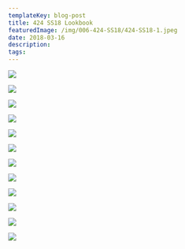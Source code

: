```yaml
---
templateKey: blog-post
title: 424 SS18 Lookbook
featuredImage: /img/006-424-SS18/424-SS18-1.jpeg
date: 2018-03-16
description: 
tags:
---
```

![](/img/006-424-SS18/424-SS18-1.jpeg)

![](/img/006-424-SS18/424-SS18-2.jpeg)

![](/img/006-424-SS18/424-SS18-3.jpeg)

![](/img/006-424-SS18/424-SS18-4.jpeg)

![](/img/006-424-SS18/424-SS18-5.jpeg)

![](/img/006-424-SS18/424-SS18-6.jpeg)

![](/img/006-424-SS18/424-SS18-7.jpeg)

![](/img/006-424-SS18/424-SS18-8.jpeg)

![](/img/006-424-SS18/424-SS18-9.jpeg)

![](/img/006-424-SS18/424-SS18-10.jpeg)

![](/img/006-424-SS18/424-SS18-11.jpeg)

![](/img/006-424-SS18/424-SS18-12.jpeg)